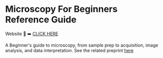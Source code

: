 # Microscopy For Beginners Reference Guide
Website :link: :arrow_right: [CLICK HERE](https://bioimagingguide.org)

A Beginner's guide to microscopy, from sample prep to acquisition, image analysis, and data interpretation. See the related preprint [here](https://doi.org/10.5281/zenodo.7439283)
